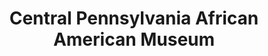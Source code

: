 ---
layout: repo
title: "Central Pennsylvania African American Museum"
id: 14722
permalink: repos/14722/
---